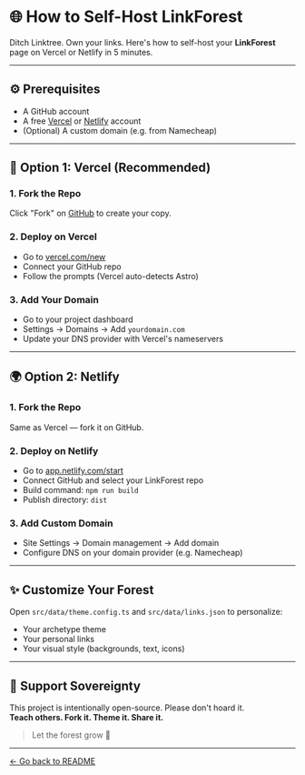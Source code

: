 # 🌐 How to Self-Host LinkForest

Ditch Linktree. Own your links. Here's how to self-host your **LinkForest** page on Vercel or Netlify in 5 minutes.

---

## ⚙️ Prerequisites

- A GitHub account
- A free [Vercel](https://vercel.com/) or [Netlify](https://netlify.com/) account
- (Optional) A custom domain (e.g. from Namecheap)

---

## 🚀 Option 1: Vercel (Recommended)

### 1. Fork the Repo

Click "Fork" on [GitHub](https://github.com/YOUR_REPO) to create your copy.

### 2. Deploy on Vercel

- Go to [vercel.com/new](https://vercel.com/new)
- Connect your GitHub repo
- Follow the prompts (Vercel auto-detects Astro)

### 3. Add Your Domain

- Go to your project dashboard
- Settings → Domains → Add `yourdomain.com`
- Update your DNS provider with Vercel's nameservers

---

## 🌍 Option 2: Netlify

### 1. Fork the Repo

Same as Vercel — fork it on GitHub.

### 2. Deploy on Netlify

- Go to [app.netlify.com/start](https://app.netlify.com/start)
- Connect GitHub and select your LinkForest repo
- Build command: `npm run build`
- Publish directory: `dist`

### 3. Add Custom Domain

- Site Settings → Domain management → Add domain
- Configure DNS on your domain provider (e.g. Namecheap)

---

## ✨ Customize Your Forest

Open `src/data/theme.config.ts` and `src/data/links.json` to personalize:

- Your archetype theme
- Your personal links
- Your visual style (backgrounds, text, icons)

---

## 🤝 Support Sovereignty

This project is intentionally open-source. Please don't hoard it.  
**Teach others. Fork it. Theme it. Share it.**

> Let the forest grow 🌱

---

[← Go back to README](../README.md)
